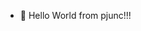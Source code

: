 - 👋 Hello World from pjunc!!!

<!---
pjunc678/pjunc678 is a ✨ special ✨ repository because its `README.md` (this file) appears on your GitHub profile.
You can click the Preview link to take a look at your changes.
--->
